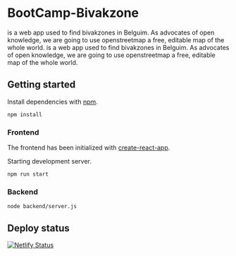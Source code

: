 # BootCamp-Bivakzone

is a web app used to find bivakzones in Belguim. As advocates of open knowledge, we are going to use openstreetmap a free, editable map of the whole world.	is a web app used to find bivakzones in Belguim. As advocates of open knowledge, we are going to use openstreetmap a free, editable map of the whole world.

## Getting started

Install dependencies with [npm](https://www.npmjs.com/).

```shell
npm install
```

### Frontend

The frontend has been initialized with [create-react-app](https://create-react-app.dev/).

Starting development server.

```shell
npm run start
```

### Backend

```shell
node backend/server.js
```
## Deploy status
[![Netlify Status](https://api.netlify.com/api/v1/badges/035bb72a-b0ed-41af-9596-96c1977ec9e4/deploy-status)](https://app.netlify.com/sites/bivak/deploys)
